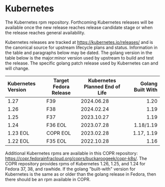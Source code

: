 # Kubernetes

The Kubernetes rpm repository. Forthcoming Kubernetes releases will be available once the new release reaches release candidate stage or when the release reaches general availability.

Kubernetes releases are tracked at https://kubernetes.io/releases/ and is the canonical source for upstream lifecycle plans and status. Information in the table and paragraphs below may be dated. The golang version in the table below is the major:minor version used by upstream to build and test the release. The specific golang patch release used by Kubernetes can and will change.

| Kubernetes Version | Target Fedora Release | Kubernetes Planned End of Life | Golang Built With |
| :--- | --- | --- | ---: |
| 1.27 | F39 | 2024.06.28 | 1.20 |
| 1.26 | F38 | 2024.02.24 | 1.19 |
| 1.25 | F37 | 2023.10.27 | 1.19 |
| 1.24   | F36 EOL | 2023.07.28 | 1.18/1.19 |
| 1.23 EOL | COPR EOL | 2023.02.28 | 1.17, 1.19 |
| 1.22 EOL | F35 EOL | 2022.10.28 | 1.16 |

Additional Kubernetes rpms are available in this COPR repository: https://copr.fedorainfracloud.org/coprs/buckaroogeek/copr-k8s/. The COPR repository provides rpms of Kubernetes 1.26, 1.25, and 1.24 for Fedora 37, 38, and rawhide. If the golang "built-with" version for Kubernetes is the same as or older than the golang release in Fedora, then there should be an rpm available in COPR.
